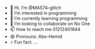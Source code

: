 - 👋 Hi, I’m @MAS74-glitch
- 👀 I’m interested in programming
- 🌱 I’m currently learning programming
- 💞️ I’m looking to collaborate on No One
- 📫 How to reach me 01212401844
- 😄 Pronouns: Abo-Hemid
- ⚡ Fun fact: ...

<!---
MAS74-glitch/MAS74-glitch is a ✨ special ✨ repository because its `README.md` (this file) appears on your GitHub profile.
You can click the Preview link to take a look at your changes.
--->
